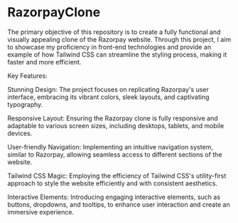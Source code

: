 # RazorpayClone
The primary objective of this repository is to create a fully functional and visually appealing clone of the Razorpay website. Through this project, I aim to showcase my proficiency in front-end technologies and provide an example of how Tailwind CSS can streamline the styling process, making it faster and more efficient.

Key Features:

Stunning Design: The project focuses on replicating Razorpay's user interface, embracing its vibrant colors, sleek layouts, and captivating typography.

Responsive Layout: Ensuring the Razorpay clone is fully responsive and adaptable to various screen sizes, including desktops, tablets, and mobile devices.

User-friendly Navigation: Implementing an intuitive navigation system, similar to Razorpay, allowing seamless access to different sections of the website.

Tailwind CSS Magic: Employing the efficiency of Tailwind CSS's utility-first approach to style the website efficiently and with consistent aesthetics.

Interactive Elements: Introducing engaging interactive elements, such as buttons, dropdowns, and tooltips, to enhance user interaction and create an immersive experience.
